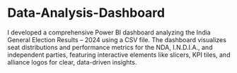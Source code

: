 # Data-Analysis-Dashboard
I developed a comprehensive Power BI dashboard analyzing the India General Election Results – 2024 using a CSV file. The dashboard visualizes seat distributions and performance metrics for the NDA, I.N.D.I.A., and independent parties, featuring interactive elements like slicers, KPI tiles, and alliance logos for clear, data-driven insights.
